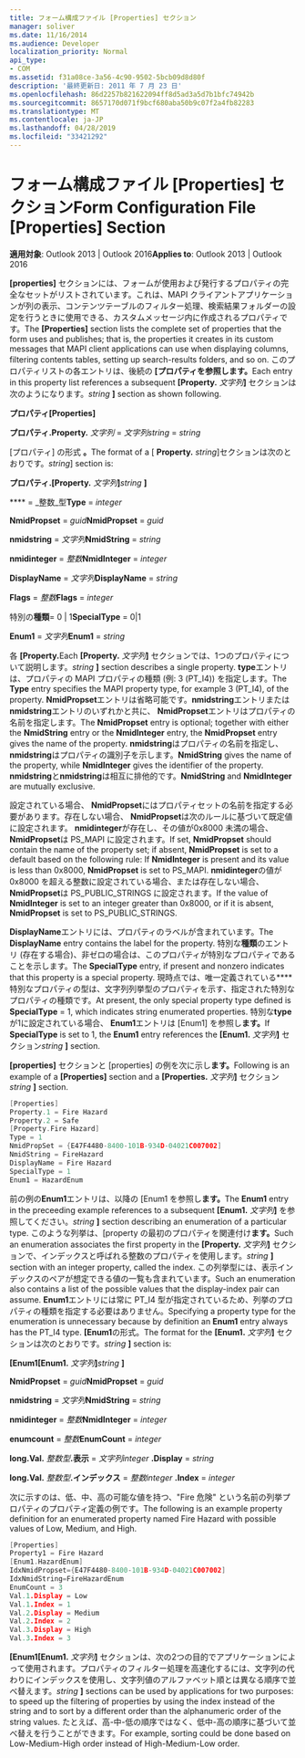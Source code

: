 ```yaml
---
title: フォーム構成ファイル [Properties] セクション
manager: soliver
ms.date: 11/16/2014
ms.audience: Developer
localization_priority: Normal
api_type:
- COM
ms.assetid: f31a08ce-3a56-4c90-9502-5bcb09d8d80f
description: '最終更新日: 2011 年 7 月 23 日'
ms.openlocfilehash: 86d2257b821622094ff8d5ad3a5d7b1bfc74942b
ms.sourcegitcommit: 8657170d071f9bcf680aba50b9c07f2a4fb82283
ms.translationtype: MT
ms.contentlocale: ja-JP
ms.lasthandoff: 04/28/2019
ms.locfileid: "33421292"
---
```

# <a name="form-configuration-file-properties-section"></a><span data-ttu-id="ac99d-103">フォーム構成ファイル [Properties] セクション</span><span class="sxs-lookup"><span data-stu-id="ac99d-103">Form Configuration File [Properties] Section</span></span>

  
  
<span data-ttu-id="ac99d-104">**適用対象**: Outlook 2013 | Outlook 2016</span><span class="sxs-lookup"><span data-stu-id="ac99d-104">**Applies to**: Outlook 2013 | Outlook 2016</span></span> 
  
<span data-ttu-id="ac99d-105">**[properties]** セクションには、フォームが使用および発行するプロパティの完全なセットがリストされています。これは、MAPI クライアントアプリケーションが列の表示、コンテンツテーブルのフィルター処理、検索結果フォルダーの設定を行うときに使用できる、カスタムメッセージ内に作成されるプロパティです。</span><span class="sxs-lookup"><span data-stu-id="ac99d-105">The **[Properties]** section lists the complete set of properties that the form uses and publishes; that is, the properties it creates in its custom messages that MAPI client applications can use when displaying columns, filtering contents tables, setting up search-results folders, and so on.</span></span> <span data-ttu-id="ac99d-106">このプロパティリストの各エントリは、後続の **[プロパティを参照します。**</span><span class="sxs-lookup"><span data-stu-id="ac99d-106">Each entry in this property list references a subsequent **[Property.**</span></span> <span data-ttu-id="ac99d-107">_文字列_**]** セクションは次のようになります。</span><span class="sxs-lookup"><span data-stu-id="ac99d-107">_string_ **]** section as shown following.</span></span> 
  
 <span data-ttu-id="ac99d-108">**プロパティ**</span><span class="sxs-lookup"><span data-stu-id="ac99d-108">**[Properties]**</span></span>
  
 <span data-ttu-id="ac99d-109">**プロパティ.**</span><span class="sxs-lookup"><span data-stu-id="ac99d-109">**Property.**</span></span> <span data-ttu-id="ac99d-110">_文字列_ =  _文字列_</span><span class="sxs-lookup"><span data-stu-id="ac99d-110">_string_ =  _string_</span></span>
  
<span data-ttu-id="ac99d-111">[プロパティ] の形式 **。**</span><span class="sxs-lookup"><span data-stu-id="ac99d-111">The format of a [ **Property.**</span></span> <span data-ttu-id="ac99d-112">_string_]セクションは次のとおりです。</span><span class="sxs-lookup"><span data-stu-id="ac99d-112">_string_] section is:</span></span> 
  
 <span data-ttu-id="ac99d-113">**プロパティ.**</span><span class="sxs-lookup"><span data-stu-id="ac99d-113">**[Property.**</span></span> <span data-ttu-id="ac99d-114">_文字列_**]**</span><span class="sxs-lookup"><span data-stu-id="ac99d-114">_string_ **]**</span></span>
  
 <span data-ttu-id="ac99d-115">\*\*\*\* =  _整数_型</span><span class="sxs-lookup"><span data-stu-id="ac99d-115">**Type** =  _integer_</span></span>
  
 <span data-ttu-id="ac99d-116">**NmidPropset** =  _guid_</span><span class="sxs-lookup"><span data-stu-id="ac99d-116">**NmidPropset** =  _guid_</span></span>
  
 <span data-ttu-id="ac99d-117">**nmidstring** =  _文字列_</span><span class="sxs-lookup"><span data-stu-id="ac99d-117">**NmidString** =  _string_</span></span>
  
 <span data-ttu-id="ac99d-118">**nmidinteger** =  _整数_</span><span class="sxs-lookup"><span data-stu-id="ac99d-118">**NmidInteger** =  _integer_</span></span>
  
 <span data-ttu-id="ac99d-119">**DisplayName** =  _文字列_</span><span class="sxs-lookup"><span data-stu-id="ac99d-119">**DisplayName** =  _string_</span></span>
  
 <span data-ttu-id="ac99d-120">**Flags** =  _整数_</span><span class="sxs-lookup"><span data-stu-id="ac99d-120">**Flags** =  _integer_</span></span>
  
 <span data-ttu-id="ac99d-121">特別の**種類**= 0 | 1</span><span class="sxs-lookup"><span data-stu-id="ac99d-121">**SpecialType** = 0|1</span></span> 
  
 <span data-ttu-id="ac99d-122">**Enum1** =  _文字列_</span><span class="sxs-lookup"><span data-stu-id="ac99d-122">**Enum1** =  _string_</span></span>
  
<span data-ttu-id="ac99d-123">各 **[Property.**</span><span class="sxs-lookup"><span data-stu-id="ac99d-123">Each **[Property.**</span></span> <span data-ttu-id="ac99d-124">_文字列_**]** セクションでは、1つのプロパティについて説明します。</span><span class="sxs-lookup"><span data-stu-id="ac99d-124">_string_ **]** section describes a single property.</span></span> <span data-ttu-id="ac99d-125">**type**エントリは、プロパティの MAPI プロパティの種類 (例: 3 (PT_I4)) を指定します。</span><span class="sxs-lookup"><span data-stu-id="ac99d-125">The **Type** entry specifies the MAPI property type, for example 3 (PT_I4), of the property.</span></span> <span data-ttu-id="ac99d-126">**NmidPropset**エントリは省略可能です。**nmidstring**エントリまたは**nmidstring**エントリのいずれかと共に、 **NmidPropset**エントリはプロパティの名前を指定します。</span><span class="sxs-lookup"><span data-stu-id="ac99d-126">The **NmidPropset** entry is optional; together with either the **NmidString** entry or the **NmidInteger** entry, the **NmidPropset** entry gives the name of the property.</span></span> <span data-ttu-id="ac99d-127">**nmidstring**はプロパティの名前を指定し、 **nmidstring**はプロパティの識別子を示します。</span><span class="sxs-lookup"><span data-stu-id="ac99d-127">**NmidString** gives the name of the property, while **NmidInteger** gives the identifier of the property.</span></span> <span data-ttu-id="ac99d-128">**nmidstring**と**nmidstring**は相互に排他的です。</span><span class="sxs-lookup"><span data-stu-id="ac99d-128">**NmidString** and **NmidInteger** are mutually exclusive.</span></span> 
  
<span data-ttu-id="ac99d-129">設定されている場合、 **NmidPropset**にはプロパティセットの名前を指定する必要があります。存在しない場合、 **NmidPropset**は次のルールに基づいて既定値に設定されます。 **nmidinteger**が存在し、その値が0x8000 未満の場合、 **NmidPropset**は PS_MAPI に設定されます。</span><span class="sxs-lookup"><span data-stu-id="ac99d-129">If set, **NmidPropset** should contain the name of the property set; if absent, **NmidPropset** is set to a default based on the following rule: If **NmidInteger** is present and its value is less than 0x8000, **NmidPropset** is set to PS_MAPI.</span></span> <span data-ttu-id="ac99d-130">**nmidinteger**の値が0x8000 を超える整数に設定されている場合、または存在しない場合、 **NmidPropset**は PS_PUBLIC_STRINGS に設定されます。</span><span class="sxs-lookup"><span data-stu-id="ac99d-130">If the value of **NmidInteger** is set to an integer greater than 0x8000, or if it is absent, **NmidPropset** is set to PS_PUBLIC_STRINGS.</span></span> 
  
<span data-ttu-id="ac99d-131">**DisplayName**エントリには、プロパティのラベルが含まれています。</span><span class="sxs-lookup"><span data-stu-id="ac99d-131">The **DisplayName** entry contains the label for the property.</span></span> <span data-ttu-id="ac99d-132">特別な**種類**のエントリ (存在する場合)、非ゼロの場合は、このプロパティが特別なプロパティであることを示します。</span><span class="sxs-lookup"><span data-stu-id="ac99d-132">The **SpecialType** entry, if present and nonzero indicates that this property is a special property.</span></span> <span data-ttu-id="ac99d-133">現時点では、唯一定義されている\*\*\*\* 特別なプロパティの型は、文字列列挙型のプロパティを示す、指定された特別なプロパティの種類です。</span><span class="sxs-lookup"><span data-stu-id="ac99d-133">At present, the only special property type defined is **SpecialType** = 1, which indicates string enumerated properties.</span></span> <span data-ttu-id="ac99d-134">特別な**type**が1に設定されている場合、 **Enum1**エントリは [Enum1] を参照し**ます。**</span><span class="sxs-lookup"><span data-stu-id="ac99d-134">If **SpecialType** is set to 1, the **Enum1** entry references the **[Enum1.**</span></span> <span data-ttu-id="ac99d-135">_文字列_**]** セクション</span><span class="sxs-lookup"><span data-stu-id="ac99d-135">_string_ **]** section.</span></span> 
  
<span data-ttu-id="ac99d-136">**[properties]** セクションと [properties] の例を次に示し**ます。**</span><span class="sxs-lookup"><span data-stu-id="ac99d-136">Following is an example of a **[Properties]** section and a **[Properties.**</span></span> <span data-ttu-id="ac99d-137">_文字列_**]** セクション</span><span class="sxs-lookup"><span data-stu-id="ac99d-137">_string_ **]** section.</span></span> 
  
```cpp
[Properties]
Property.1 = Fire Hazard
Property.2 = Safe
[Property.Fire Hazard]
Type = 1
NmidPropSet = {E47F4480-8400-101B-934D-04021C007002]
NmidString = FireHazard
DisplayName = Fire Hazard
SpecialType = 1
Enum1 = HazardEnum

```

<span data-ttu-id="ac99d-138">前の例の**Enum1**エントリは、以降の [Enum1 を参照し**ます。**</span><span class="sxs-lookup"><span data-stu-id="ac99d-138">The **Enum1** entry in the preceeding example references to a subsequent **[Enum1.**</span></span> <span data-ttu-id="ac99d-139">_文字列_**]** を参照してください。</span><span class="sxs-lookup"><span data-stu-id="ac99d-139">_string_ **]** section describing an enumeration of a particular type.</span></span> <span data-ttu-id="ac99d-140">このような列挙は、[property の最初のプロパティを関連付け**ます。**</span><span class="sxs-lookup"><span data-stu-id="ac99d-140">Such an enumeration associates the first property in the **[Property.**</span></span> <span data-ttu-id="ac99d-141">_文字列_**]** セクションで、インデックスと呼ばれる整数のプロパティを使用します。</span><span class="sxs-lookup"><span data-stu-id="ac99d-141">_string_ **]** section with an integer property, called the index.</span></span> <span data-ttu-id="ac99d-142">この列挙型には、表示インデックスのペアが想定できる値の一覧も含まれています。</span><span class="sxs-lookup"><span data-stu-id="ac99d-142">Such an enumeration also contains a list of the possible values that the display-index pair can assume.</span></span> <span data-ttu-id="ac99d-143">**Enum1**エントリには常に PT_I4 型が指定されているため、列挙のプロパティの種類を指定する必要はありません。</span><span class="sxs-lookup"><span data-stu-id="ac99d-143">Specifying a property type for the enumeration is unnecessary because by definition an **Enum1** entry always has the PT_I4 type.</span></span> <span data-ttu-id="ac99d-144">**[Enum1**の形式。</span><span class="sxs-lookup"><span data-stu-id="ac99d-144">The format for the **[Enum1.**</span></span> <span data-ttu-id="ac99d-145">_文字列_**]** セクションは次のとおりです。</span><span class="sxs-lookup"><span data-stu-id="ac99d-145">_string_ **]** section is:</span></span> 
  
 <span data-ttu-id="ac99d-146">**[Enum1**</span><span class="sxs-lookup"><span data-stu-id="ac99d-146">**[Enum1.**</span></span> <span data-ttu-id="ac99d-147">_文字列_**]**</span><span class="sxs-lookup"><span data-stu-id="ac99d-147">_string_ **]**</span></span>
  
 <span data-ttu-id="ac99d-148">**NmidPropset** =  _guid_</span><span class="sxs-lookup"><span data-stu-id="ac99d-148">**NmidPropset** =  _guid_</span></span>
  
 <span data-ttu-id="ac99d-149">**nmidstring** =  _文字列_</span><span class="sxs-lookup"><span data-stu-id="ac99d-149">**NmidString** =  _string_</span></span>
  
 <span data-ttu-id="ac99d-150">**nmidinteger** =  _整数_</span><span class="sxs-lookup"><span data-stu-id="ac99d-150">**NmidInteger** =  _integer_</span></span>
  
 <span data-ttu-id="ac99d-151">**enumcount** =  _整数_</span><span class="sxs-lookup"><span data-stu-id="ac99d-151">**EnumCount** =  _integer_</span></span>
  
 <span data-ttu-id="ac99d-152">**long.**</span><span class="sxs-lookup"><span data-stu-id="ac99d-152">**Val.**</span></span> <span data-ttu-id="ac99d-153">_整数型_**.表示** =  _文字列_</span><span class="sxs-lookup"><span data-stu-id="ac99d-153">_integer_ **.Display** =  _string_</span></span>
  
 <span data-ttu-id="ac99d-154">**long.**</span><span class="sxs-lookup"><span data-stu-id="ac99d-154">**Val.**</span></span> <span data-ttu-id="ac99d-155">_整数型_**.インデックス** =  _整数_</span><span class="sxs-lookup"><span data-stu-id="ac99d-155">_integer_ **.Index** =  _integer_</span></span>
  
<span data-ttu-id="ac99d-156">次に示すのは、低、中、高の可能な値を持つ、"Fire 危険" という名前の列挙プロパティのプロパティ定義の例です。</span><span class="sxs-lookup"><span data-stu-id="ac99d-156">The following is an example property definition for an enumerated property named Fire Hazard with possible values of Low, Medium, and High.</span></span>
  
```cpp
[Properties]
Property1 = Fire Hazard
[Enum1.HazardEnum]
IdxNmidPropset={E47F4480-8400-101B-934D-04021C007002]
IdxNmidString=FireHazardEnum
EnumCount = 3
Val.1.Display = Low
Val.1.Index = 1
Val.2.Display = Medium
Val.2.Index = 2
Val.3.Display = High
Val.3.Index = 3

```

 <span data-ttu-id="ac99d-157">**[Enum1**</span><span class="sxs-lookup"><span data-stu-id="ac99d-157">**[Enum1.**</span></span> <span data-ttu-id="ac99d-158">_文字列_**]** セクションは、次の2つの目的でアプリケーションによって使用されます。プロパティのフィルター処理を高速化するには、文字列の代わりにインデックスを使用し、文字列値のアルファベット順とは異なる順序で並べ替えます。</span><span class="sxs-lookup"><span data-stu-id="ac99d-158">_string_ **]** sections can be used by applications for two purposes: to speed up the filtering of properties by using the index instead of the string and to sort by a different order than the alphanumeric order of the string values.</span></span> <span data-ttu-id="ac99d-159">たとえば、高-中-低の順序ではなく、低中-高の順序に基づいて並べ替えを行うことができます。</span><span class="sxs-lookup"><span data-stu-id="ac99d-159">For example, sorting could be done based on Low-Medium-High order instead of High-Medium-Low order.</span></span> 
  

